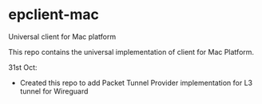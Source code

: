 # epclient-mac
Universal client for Mac platform

This repo contains the universal implementation of client for Mac Platform. 

31st Oct:
- Created this repo to add Packet Tunnel Provider implementation for L3 tunnel for Wireguard
